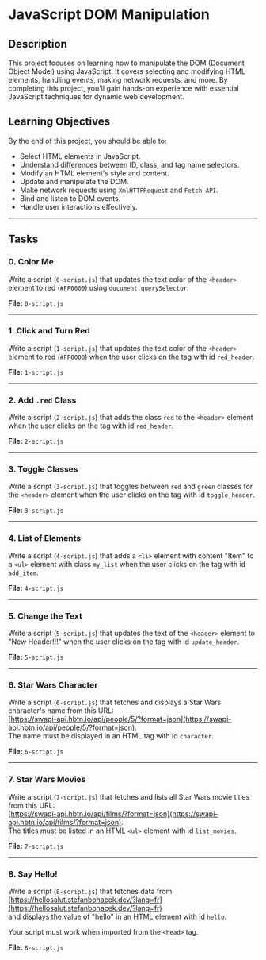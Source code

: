 # JavaScript DOM Manipulation

## Description

This project focuses on learning how to manipulate the DOM (Document Object Model) using JavaScript. It covers selecting and modifying HTML elements, handling events, making network requests, and more. By completing this project, you'll gain hands-on experience with essential JavaScript techniques for dynamic web development.

## Learning Objectives

By the end of this project, you should be able to:
- Select HTML elements in JavaScript.
- Understand differences between ID, class, and tag name selectors.
- Modify an HTML element's style and content.
- Update and manipulate the DOM.
- Make network requests using `XmlHTTPRequest` and `Fetch API`.
- Bind and listen to DOM events.
- Handle user interactions effectively.

---

## Tasks

### 0. Color Me
Write a script (`0-script.js`) that updates the text color of the `<header>` element to red (`#FF0000`) using `document.querySelector`.

**File:** `0-script.js`

---

### 1. Click and Turn Red
Write a script (`1-script.js`) that updates the text color of the `<header>` element to red (`#FF0000`) when the user clicks on the tag with id `red_header`.

**File:** `1-script.js`

---

### 2. Add `.red` Class
Write a script (`2-script.js`) that adds the class `red` to the `<header>` element when the user clicks on the tag with id `red_header`.

**File:** `2-script.js`

---

### 3. Toggle Classes
Write a script (`3-script.js`) that toggles between `red` and `green` classes for the `<header>` element when the user clicks on the tag with id `toggle_header`.

**File:** `3-script.js`

---

### 4. List of Elements
Write a script (`4-script.js`) that adds a `<li>` element with content "Item" to a `<ul>` element with class `my_list` when the user clicks on the tag with id `add_item`.

**File:** `4-script.js`

---

### 5. Change the Text
Write a script (`5-script.js`) that updates the text of the `<header>` element to "New Header!!!" when the user clicks on the tag with id `update_header`.

**File:** `5-script.js`

---

### 6. Star Wars Character
Write a script (`6-script.js`) that fetches and displays a Star Wars character's name from this URL:  
[https://swapi-api.hbtn.io/api/people/5/?format=json](https://swapi-api.hbtn.io/api/people/5/?format=json).  
The name must be displayed in an HTML tag with id `character`.

**File:** `6-script.js`

---

### 7. Star Wars Movies
Write a script (`7-script.js`) that fetches and lists all Star Wars movie titles from this URL:  
[https://swapi-api.hbtn.io/api/films/?format=json](https://swapi-api.hbtn.io/api/films/?format=json).  
The titles must be listed in an HTML `<ul>` element with id `list_movies`.

**File:** `7-script.js`

---

### 8. Say Hello!
Write a script (`8-script.js`) that fetches data from  
[https://hellosalut.stefanbohacek.dev/?lang=fr](https://hellosalut.stefanbohacek.dev/?lang=fr)  
and displays the value of "hello" in an HTML element with id `hello`.  

Your script must work when imported from the `<head>` tag.

**File:** `8-script.js`


